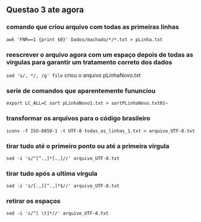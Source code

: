 ## Questao 3 ate agora

### comando que criou arquivo com todas as primeiras linhas
`awk 'FNR==1 {print $0}' Dados/machado/*/*.txt > pLinha.txt`

### reescrever o arquivo agora com um espaço depois de todas as virgulas para garantir um tratamento correto dos dados
`sed 's/, */, /g' file`
criou o arquivo pLinhaNovo.txt

### serie de comandos que aparentemente fununciou
`export LC_ALL=C
sort pLinhaNovo1.txt > sortPLinhaNovo.txt01~`

### transformar os arquivos para o código brasileiro
`iconv -f ISO-8859-1 -t UTF-8 todas_as_linhas_1.txt > arquivo_UTF-8.txt`

### tirar tudo até o primeiro ponto ou até a primeira vírgula
`sed -i 's/^[^.,]*[.,]//' arquivo_UTF-8.txt`

### tirar tudo após a ultima vírgula
`sed -i 's/[.,][^.,]*$//' arquivo_UTF-8.txt`

### retirar os espaços
`sed -i 's/^[ \t]*//' arquivo_UTF-8.txt`

